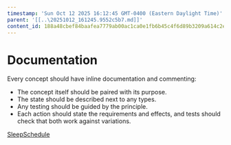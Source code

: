 ```yaml
---
timestamp: 'Sun Oct 12 2025 16:12:45 GMT-0400 (Eastern Daylight Time)'
parent: '[[..\20251012_161245.9552c5b7.md]]'
content_id: 188a48cbef84baafea7779ab00ac1ca0e1fb6b45c4f6d89b3209a614c2e90606
---
```


# Documentation

Every concept should have inline documentation and commenting:

* The concept itself should be paired with its purpose.
* The state should be described next to any types.
* Any testing should be guided by the principle.
* Each action should state the requirements and effects, and tests should check that both work against variations.

[SleepSchedule](SleepSchedule.md)
